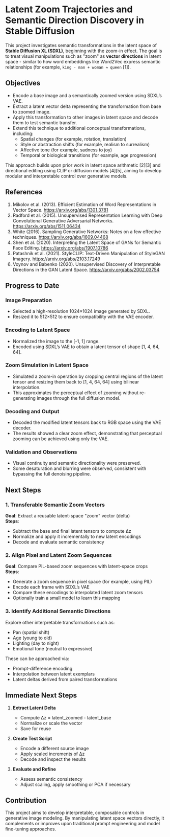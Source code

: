 # Latent Zoom Trajectories and Semantic Direction Discovery in Stable Diffusion

This project investigates semantic transformations in the latent space of **Stable Diffusion XL (SDXL)**, beginning with the zoom-in effect. The goal is to treat visual manipulations such as "zoom" as **vector directions** in latent space - similar to how word embeddings like Word2Vec express semantic relationships (for example, `king - man + woman ≈ queen` [1]).

## Objectives

- Encode a base image and a semantically zoomed version using SDXL’s VAE.
- Extract a latent vector delta representing the transformation from base to zoomed image.
- Apply this transformation to other images in latent space and decode them to test semantic transfer.
- Extend this technique to additional conceptual transformations, including:
  - Spatial changes (for example, rotation, translation)
  - Style or abstraction shifts (for example, realism to surrealism)
  - Affective tone (for example, sadness to joy)
  - Temporal or biological transitions (for example, age progression)

This approach builds upon prior work in latent space arithmetic [2][3] and directional editing using CLIP or diffusion models [4][5], aiming to develop modular and interpretable control over generative models.

## References

1. Mikolov et al. (2013). Efficient Estimation of Word Representations in Vector Space. https://arxiv.org/abs/1301.3781  
2. Radford et al. (2015). Unsupervised Representation Learning with Deep Convolutional Generative Adversarial Networks. https://arxiv.org/abs/1511.06434  
3. White (2016). Sampling Generative Networks: Notes on a few effective techniques. https://arxiv.org/abs/1609.04468  
4. Shen et al. (2020). Interpreting the Latent Space of GANs for Semantic Face Editing. https://arxiv.org/abs/1907.10786  
5. Patashnik et al. (2021). StyleCLIP: Text-Driven Manipulation of StyleGAN Imagery. https://arxiv.org/abs/2103.17249  
6. Voynov and Babenko (2020). Unsupervised Discovery of Interpretable Directions in the GAN Latent Space. https://arxiv.org/abs/2002.03754  

## Progress to Date

### Image Preparation

- Selected a high-resolution 1024×1024 image generated by SDXL.
- Resized it to 512×512 to ensure compatibility with the VAE encoder.

### Encoding to Latent Space

- Normalized the image to the [-1, 1] range.
- Encoded using SDXL’s VAE to obtain a latent tensor of shape [1, 4, 64, 64].

### Zoom Simulation in Latent Space

- Simulated a zoom-in operation by cropping central regions of the latent tensor and resizing them back to [1, 4, 64, 64] using bilinear interpolation.
- This approximates the perceptual effect of zooming without re-generating images through the full diffusion model.

### Decoding and Output

- Decoded the modified latent tensors back to RGB space using the VAE decoder.
- The results showed a clear zoom effect, demonstrating that perceptual zooming can be achieved using only the VAE.

### Validation and Observations

- Visual continuity and semantic directionality were preserved.
- Some desaturation and blurring were observed, consistent with bypassing the full denoising pipeline.

## Next Steps

### 1. Transferable Semantic Zoom Vectors

**Goal**: Extract a reusable latent-space "zoom" vector (delta)  
**Steps**:
- Subtract the base and final latent tensors to compute Δz
- Normalize and apply it incrementally to new latent encodings
- Decode and evaluate semantic consistency

### 2. Align Pixel and Latent Zoom Sequences

**Goal**: Compare PIL-based zoom sequences with latent-space crops  
**Steps**:
- Generate a zoom sequence in pixel space (for example, using PIL)
- Encode each frame with SDXL’s VAE
- Compare these encodings to interpolated latent zoom tensors
- Optionally train a small model to learn this mapping

### 3. Identify Additional Semantic Directions

Explore other interpretable transformations such as:
- Pan (spatial shift)
- Age (young to old)
- Lighting (day to night)
- Emotional tone (neutral to expressive)

These can be approached via:
- Prompt-difference encoding
- Interpolation between latent exemplars
- Latent deltas derived from paired transformations

## Immediate Next Steps

1. **Extract Latent Delta**
   - Compute Δz = latent_zoomed - latent_base
   - Normalize or scale the vector
   - Save for reuse

2. **Create Test Script**
   - Encode a different source image
   - Apply scaled increments of Δz
   - Decode and inspect the results

3. **Evaluate and Refine**
   - Assess semantic consistency
   - Adjust scaling, apply smoothing or PCA if necessary

## Contribution

This project aims to develop interpretable, composable controls in generative image modeling. By manipulating latent space vectors directly, it complements or improves upon traditional prompt engineering and model fine-tuning approaches.
